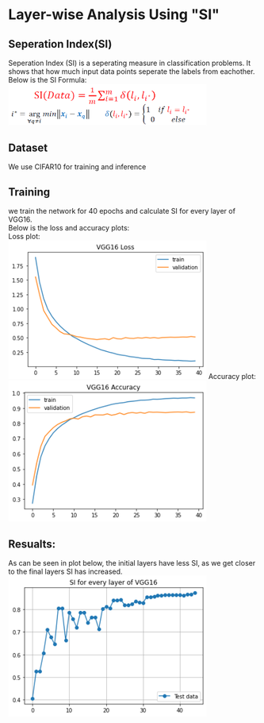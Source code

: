 # Layer-wise Analysis Using "SI"

## Seperation Index(SI)

Seperation Index (SI) is a seperating measure in classification problems. It shows that how much input data points seperate the labels from eachother.<br/>
Below is the SI Formula: <br/>
<img src="imgs/SI-formula.png" data-canonical-src="img/SI-formula.png" width="400" />


## Dataset
We use CIFAR10 for training and inference

## Training

we train the network for 40 epochs and calculate SI for every layer of VGG16.<br/>
Below is the loss and accuracy plots:</br>
Loss plot:<br/>
<img src="imgs/loss.png" data-canonical-src="img/loss.png" width="400" />
Accuracy plot:<br/>
<img src="imgs/acc.png" data-canonical-src="img/acc.png" width="400" />



## Resualts:
As can be seen in plot below, the initial layers have less SI, as we get closer to the final layers
SI has increased.
<img src="imgs/SI-vgg.png" data-canonical-src="img/SI-vgg.png" width="400" />

